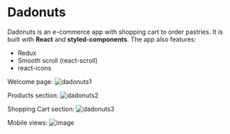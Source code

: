 
# Dadonuts

Dadonuts is an e-commerce app with shopping cart to order pastries. It is built with **React** and **styled-components**. The app also features:
- Redux
- Smooth scroll (react-scroll)
- react-icons

Welcome page:
![dadonuts1](https://user-images.githubusercontent.com/73724613/151054060-ff278195-9dcc-4f7a-b254-770c1f4eab08.jpg)

Products section:
![dadonuts2](https://user-images.githubusercontent.com/73724613/151050949-c7a0438f-b236-460d-87d1-aff295f87455.jpg)

Shopping Cart section:
![dadonuts3](https://user-images.githubusercontent.com/73724613/151051081-75e854fb-3d34-49d2-8d5f-011520eb7668.jpg)

Mobile views:
![image](https://user-images.githubusercontent.com/73724613/151052531-2ef7cae2-96d3-4508-9813-4d1e68d62d67.png)